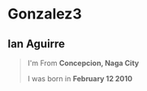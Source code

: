 # Gonzalez3
## **Ian Aguirre**
> I'm From **Concepcion, Naga City**
> 
> I was born in **February 12 2010**


